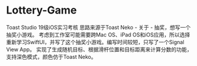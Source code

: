 # Lottery-Game
Toast Studio 19级iOS实习考核
思路来源于Toast Neko - 关于 - 抽奖，想写一个抽奖小游戏。
考虑到工作室可能需要跨Mac OS、iPad OS和iOS应用，所以选择重新学习SwiftUI，并写了这个抽奖小游戏。编写时间较短，只写了一个Signal View App。
实现了生成随机目标、根据滑杆位置和目标距离来计算分数的功能，支持深色模式，颜色仿于Toast Neko。
